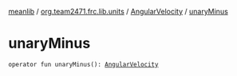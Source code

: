 [meanlib](../../index.md) / [org.team2471.frc.lib.units](../index.md) / [AngularVelocity](index.md) / [unaryMinus](./unary-minus.md)

# unaryMinus

`operator fun unaryMinus(): `[`AngularVelocity`](index.md)